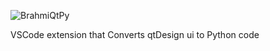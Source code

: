 ![BrahmiQtPy](https://github.com/brahmihub/BrahmiQtPy/assets/151893249/43cab57b-02b2-46cb-889f-3f3ee50021fd)


VSCode extension that Converts qtDesign ui to Python code
